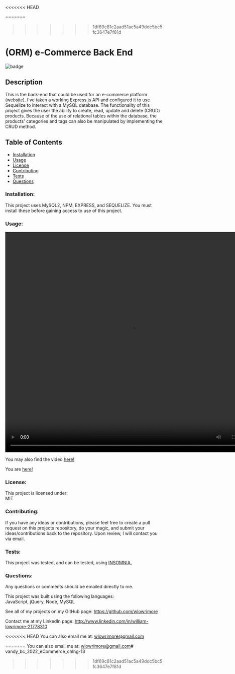 <<<<<<< HEAD

  
=======
>>>>>>> 1df69c81c2aad51ac5a49ddc5bc5fc3647e7f81d
# (ORM) e-Commerce Back End

![badge](https://img.shields.io/badge/license-MIT-purple)<br />

## Description
This is the back-end that could be used for an e-commerce platform (website). I've taken a working Express.js API and configured it to use Sequelize to interact with a MySQL database. The functionality of this project gives the user the ability to create, read, update and delete (CRUD) products. Because of the use of relational tables within the database, the products' categories and tags can also be manipulated by implementing the CRUD method.

  ## Table of Contents
  - [Installation](#installation)
  - [Usage](#usage)
  - [License](#license)
  - [Contributing](#contributing)
  - [Tests](#tests)
  - [Questions](#questions)

  ### Installation:
  This project uses MySQL2, NPM, EXPRESS, and SEQUELIZE.  You must install these before gaining access to use of this project.
  
  ### Usage:
  <video width= "800" height= "700" controls src= "assets\video\ecommerce_backEnd.mp4"></video>

  You may also find the video <a href= "https://drive.google.com/file/d/12GR--8-6DJnkSRy_eN3sDS4VoEaKtWCW/view" target= "_blank" rel= "noreferrer">here!</a>

  You are <a href= "https://github.com/wlowrimore/vandy_bc_2022_eCommerce_chlng-13" target= "_blank" rel= "no referrer">here!</a>

  ### License:
  This project is licensed under:<br />
  MIT

  ### Contributing:
  If you have any ideas or contributions, please feel free to create a pull request on this projects repository, do your magic, and submit your ideas/contributions back to the repository.  Upon review, I will contact you via email.

  ### Tests:
  This project was tested, and can be tested, using <a href= "https://insomnia.rest/download" target= "_bland" rel= "noreferrer">INSOMNIA.</a>
  

  ### Questions:
  Any questions or comments should be emailed directly to me.<br />

  This project was built using the following languages:<br />
   JavaScript, jQuery, Node, MySQL 
  
  See all of my projects on my GitHub page: https://github.com/wlowrimore

  Contact me at my LinkedIn page: http://www.linkedin.com/in/william-lowrimore-21778310

<<<<<<< HEAD
  You can also email me at: wlowrimore@gmail.com
    
=======
  You can also email me at: wlowrimore@gmail.com# vandy_bc_2022_eCommerce_chlng-13
>>>>>>> 1df69c81c2aad51ac5a49ddc5bc5fc3647e7f81d
